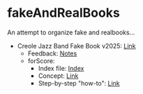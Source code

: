 # fakeAndRealBooks
An attempt to organize fake and realbooks...

- Creole Jazz Band Fake Book v2025: [Link](https://www.simplyearlyjazz.com/store/p92/Creole_Jazz_Band_Fake_Book_2025_Version.html)
  - Feedback: [Notes](/notes.md)
  - forScore:
    - Index file: [Index](/cjb_forScore_index.csv)
    - Concept: [Link](https://forscore.co/kb/using-indexes-to-create-bookmarks/)
    - Step-by-step "how-to": [Link](https://youtu.be/Q2zokMlsazM)
